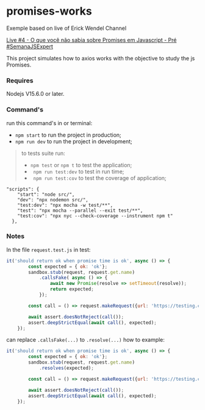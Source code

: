 # promises-works
Exemple based on live of Erick Wendel Channel

[Live #4 - O que você não sabia sobre Promises em Javascript - Pré #SemanaJSExpert](https://www.youtube.com/watch?v=40kiPpRoH0A)

This project simulates how to axios works with the objective to study the js Promises.

### Requires

Nodejs V15.6.0 or later.

### Command's

run this command's in or terminal:

* ``npm start`` to run the project in production;
* ``npm run dev`` to run the project in development;

> to tests suite run:
> * ``npm test`` or ``npm t`` to test the application;
> * `` npm run test:dev`` to test in run time;
> * `` npm run test:cov`` to test the coverage of application;

```npm
"scripts": {
    "start": "node src/",
    "dev": "npx nodemon src/",
    "test:dev": "npx mocha -w test/**",
    "test": "npx mocha --parallel --exit test/**",
    "test:cov": "npx nyc --check-coverage --instrument npm t"
  },
```
### Notes 

In the file ``request.test.js`` in test:

```javascript
it('should return ok when promise time is ok', async () => {
		const expected = { ok: 'ok'};
		sandbox.stub(request, request.get.name)
			.callsFake( async () => {
				await new Promise(resolve => setTimeout(resolve));
				return expected;
			});

		const call = () => request.makeRequest({url: 'https://testing.com', method: 'get', timeout});

		await assert.doesNotReject(call());
		assert.deepStrictEqual(await call(), expected);
	});
```
can replace ``.callsFake(...)`` to ``.resolve(...)`` how to example:
```javascript
it('should return ok when promise time is ok', async () => {
		const expected = { ok: 'ok'};
		sandbox.stub(request, request.get.name)
			.resolves(expected);

		const call = () => request.makeRequest({url: 'https://testing.com', method: 'get', timeout});

		await assert.doesNotReject(call());
		assert.deepStrictEqual(await call(), expected);
	});
```
